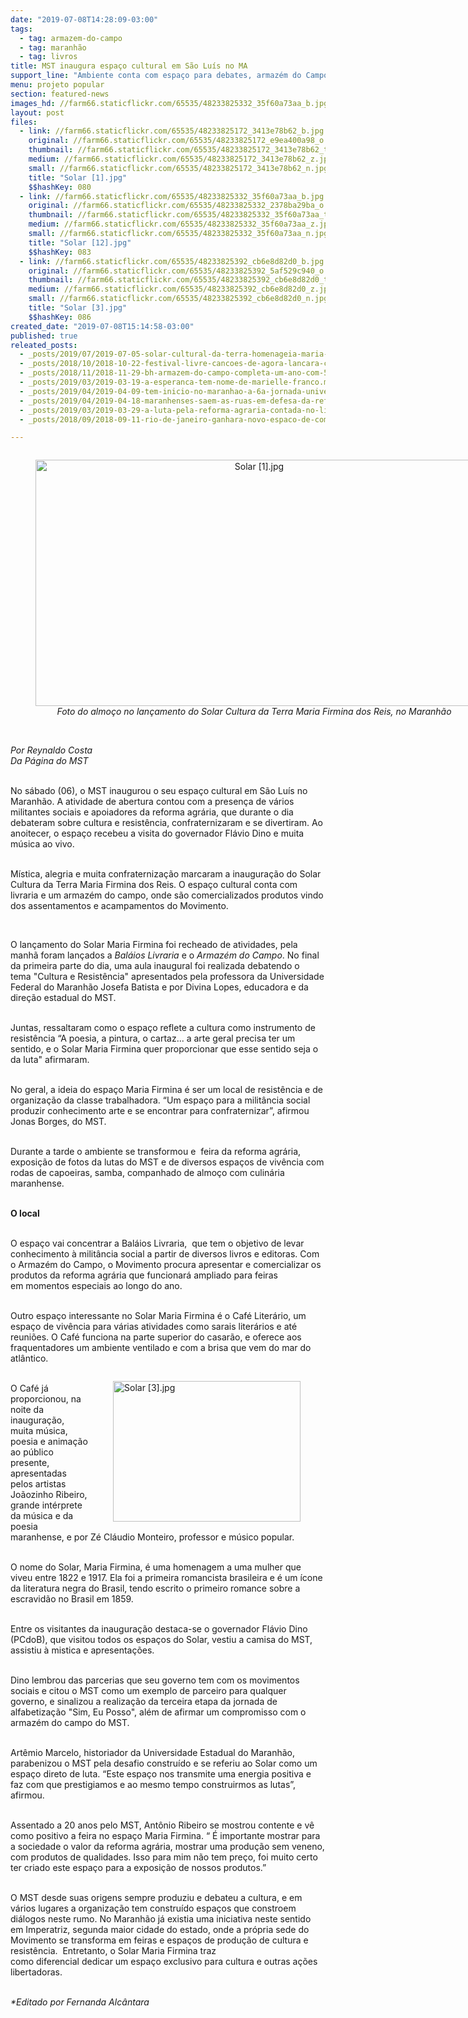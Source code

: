 ```yaml
---
date: "2019-07-08T14:28:09-03:00"
tags:
  - tag: armazem-do-campo
  - tag: maranhão
  - tag: livros
title: MST inaugura espaço cultural em São Luís no MA
support_line: "Ambiente conta com espaço para debates, armazém do Campo, livraria e mais"
menu: projeto popular
section: featured-news
images_hd: //farm66.staticflickr.com/65535/48233825332_35f60a73aa_b.jpg
layout: post
files:
  - link: //farm66.staticflickr.com/65535/48233825172_3413e78b62_b.jpg
    original: //farm66.staticflickr.com/65535/48233825172_e9ea400a98_o.jpg
    thumbnail: //farm66.staticflickr.com/65535/48233825172_3413e78b62_t.jpg
    medium: //farm66.staticflickr.com/65535/48233825172_3413e78b62_z.jpg
    small: //farm66.staticflickr.com/65535/48233825172_3413e78b62_n.jpg
    title: "Solar [1].jpg"
    $$hashKey: 080
  - link: //farm66.staticflickr.com/65535/48233825332_35f60a73aa_b.jpg
    original: //farm66.staticflickr.com/65535/48233825332_2378ba29ba_o.jpg
    thumbnail: //farm66.staticflickr.com/65535/48233825332_35f60a73aa_t.jpg
    medium: //farm66.staticflickr.com/65535/48233825332_35f60a73aa_z.jpg
    small: //farm66.staticflickr.com/65535/48233825332_35f60a73aa_n.jpg
    title: "Solar [12].jpg"
    $$hashKey: 083
  - link: //farm66.staticflickr.com/65535/48233825392_cb6e8d82d0_b.jpg
    original: //farm66.staticflickr.com/65535/48233825392_5af529c940_o.jpg
    thumbnail: //farm66.staticflickr.com/65535/48233825392_cb6e8d82d0_t.jpg
    medium: //farm66.staticflickr.com/65535/48233825392_cb6e8d82d0_z.jpg
    small: //farm66.staticflickr.com/65535/48233825392_cb6e8d82d0_n.jpg
    title: "Solar [3].jpg"
    $$hashKey: 086
created_date: "2019-07-08T15:14:58-03:00"
published: true
releated_posts:
  - _posts/2019/07/2019-07-05-solar-cultural-da-terra-homenageia-maria-firmina.md
  - _posts/2018/10/2018-10-22-festival-livre-cancoes-de-agora-lancara-composicoes-ineditas-em-celebracao-a-democracia.md
  - _posts/2018/11/2018-11-29-bh-armazem-do-campo-completa-um-ano-com-50-mil-produtos-comercializados.md
  - _posts/2019/03/2019-03-19-a-esperanca-tem-nome-de-marielle-franco.md
  - _posts/2019/04/2019-04-09-tem-inicio-no-maranhao-a-6a-jornada-universitaria-em-defesa-da-reforma-agraria.md
  - _posts/2019/04/2019-04-18-maranhenses-saem-as-ruas-em-defesa-da-reforma-agraria-popular.md
  - _posts/2019/03/2019-03-29-a-luta-pela-reforma-agraria-contada-no-livro-sem-terra-em-cartaz.md
  - _posts/2018/09/2018-09-11-rio-de-janeiro-ganhara-novo-espaco-de-comercializacao-de-produtos-da-reforma-agraria.md

---
```

<div style="text-align:center">
<figure class="image" style="display:inline-block"><img alt="Solar [1].jpg" height="394" src="//farm66.staticflickr.com/65535/48233825172_3413e78b62_b.jpg" width="700" />
<figcaption><em>Foto do almo&ccedil;o no lan&ccedil;amento do Solar Cultura da Terra Maria Firmina dos Reis, no Maranh&atilde;o</em></figcaption>
</figure>
</div>

<p><br />
<em>Por&nbsp;Reynaldo Costa<br />
Da P&aacute;gina do MST</em></p>

<p><br />
No s&aacute;bado (06), o MST inaugurou o seu espa&ccedil;o cultural em S&atilde;o Lu&iacute;s no Maranh&atilde;o. A atividade de abertura contou com a presen&ccedil;a de v&aacute;rios militantes sociais e apoiadores da reforma agr&aacute;ria, que durante o dia debateram sobre cultura e resist&ecirc;ncia, confraternizaram e se divertiram. Ao anoitecer, o espa&ccedil;o recebeu a visita do governador Fl&aacute;vio Dino e&nbsp;muita m&uacute;sica ao vivo.&nbsp;</p>

<p><br />
M&iacute;stica, alegria e muita confraterniza&ccedil;&atilde;o marcaram a inaugura&ccedil;&atilde;o do Solar Cultura da Terra Maria Firmina dos Reis. O&nbsp;espa&ccedil;o cultural&nbsp;conta com livraria e um armaz&eacute;m do campo, onde s&atilde;o comercializados produtos vindo dos assentamentos e acampamentos do Movimento.</p>

<p>&nbsp;</p>

<p>O lan&ccedil;amento do Solar Maria Firmina foi recheado de atividades, pela manh&atilde; foram lan&ccedil;ados a <em>Bal&aacute;ios Livraria</em> e o <em>Armaz&eacute;m do Campo</em>. No final da primeira parte do dia, uma aula inaugural foi realizada debatendo o tema&nbsp;&quot;Cultura e Resist&ecirc;ncia&quot; apresentados pela professora da Universidade Federal do Maranh&atilde;o Josefa Batista e por Divina Lopes, educadora e da dire&ccedil;&atilde;o estadual do MST.</p>

<p><br />
Juntas,&nbsp;ressaltaram como o espa&ccedil;o reflete&nbsp;a cultura como instrumento de resist&ecirc;ncia &ldquo;A poesia, a pintura, o cartaz... a arte geral precisa ter um sentido, e o Solar Maria Firmina quer proporcionar que esse sentido seja o da luta&quot; afirmaram.</p>

<p><br />
No geral, a ideia do espa&ccedil;o Maria Firmina &eacute;&nbsp;ser um local de resist&ecirc;ncia e de organiza&ccedil;&atilde;o da classe trabalhadora. &ldquo;Um espa&ccedil;o para a milit&acirc;ncia social produzir conhecimento arte e se encontrar para confraternizar&rdquo;, afirmou Jonas Borges, do MST.</p>

<p><br />
Durante a tarde o ambiente se transformou e&nbsp;&nbsp;feira da reforma agr&aacute;ria, exposi&ccedil;&atilde;o de fotos da lutas do MST e de diversos espa&ccedil;os de viv&ecirc;ncia com rodas de capoeiras, samba, companhado de almo&ccedil;o com culin&aacute;ria maranhense.&nbsp;</p>

<p><br />
<strong>O local</strong></p>

<p><br />
O espa&ccedil;o vai concentrar a Bal&aacute;ios Livraria, &nbsp;que tem o objetivo de levar conhecimento &agrave; milit&acirc;ncia social a partir de diversos livros e editoras. Com o&nbsp;Armaz&eacute;m do Campo, o Movimento procura&nbsp;apresentar&nbsp;e comercializar os produtos da reforma agr&aacute;ria que funcionar&aacute; ampliado para feiras em&nbsp;momentos especiais ao longo do ano.</p>

<p><br />
Outro espa&ccedil;o interessante no Solar Maria Firmina &eacute; o Caf&eacute; Liter&aacute;rio, um espa&ccedil;o de viv&ecirc;ncia para&nbsp;v&aacute;rias atividades como sarais liter&aacute;rios e at&eacute; reuni&otilde;es. O Caf&eacute; funciona na parte superior do casar&atilde;o, e oferece aos fraquentadores um ambiente ventilado e com a brisa que vem do mar do atl&acirc;ntico.</p>

<figure class="image" style="float:right"><img alt="Solar [3].jpg" height="225" src="//farm66.staticflickr.com/65535/48233825392_cb6e8d82d0_b.jpg" width="300" />
<figcaption></figcaption>
</figure>

<p><br />
O Caf&eacute; j&aacute; proporcionou, na noite da inaugura&ccedil;&atilde;o, muita m&uacute;sica, poesia e anima&ccedil;&atilde;o ao p&uacute;blico presente, apresentadas pelos artistas Jo&atilde;ozinho Ribeiro, grande int&eacute;rprete da m&uacute;sica e da poesia maranhense, e por Z&eacute; Cl&aacute;udio Monteiro, professor&nbsp;e m&uacute;sico popular.</p>

<p><br />
O nome do Solar, Maria Firmina, &eacute; uma homenagem a uma mulher que viveu entre 1822 e 1917. Ela foi a primeira romancista brasileira e &eacute; um &iacute;cone da literatura negra do Brasil, tendo escrito o primeiro romance sobre a escravid&atilde;o no Brasil em 1859.</p>

<p><br />
Entre os visitantes da inaugura&ccedil;&atilde;o destaca-se&nbsp;o governador Fl&aacute;vio Dino (PCdoB), que visitou todos os espa&ccedil;os do Solar, vestiu a camisa do MST, assistiu &agrave; mistica e apresenta&ccedil;&otilde;es.<br />
&nbsp;</p>

<p>Dino lembrou das parcerias que seu governo tem com os movimentos sociais e citou o MST como um exemplo de parceiro para qualquer governo, e sinalizou a realiza&ccedil;&atilde;o da terceira etapa da jornada de alfabetiza&ccedil;&atilde;o &quot;Sim, Eu Posso&quot;, al&eacute;m de&nbsp;afirmar um&nbsp;compromisso com o armaz&eacute;m do campo do MST.&nbsp;</p>

<p><br />
Art&ecirc;mio Marcelo, historiador da Universidade Estadual do Maranh&atilde;o, parabenizou o MST pela desafio constru&iacute;do e se referiu ao Solar como um espa&ccedil;o direto de luta. &ldquo;Este espa&ccedil;o nos transmite uma energia positiva e faz com que prestigiamos e ao mesmo tempo construirmos as lutas&rdquo;, afirmou.</p>

<p><br />
Assentado a 20 anos pelo MST, Ant&ocirc;nio Ribeiro se mostrou contente e v&ecirc; como positivo a feira no espa&ccedil;o Maria Firmina. &ldquo; &Eacute; importante mostrar para a sociedade o valor da reforma agr&aacute;ria, mostrar uma produ&ccedil;&atilde;o sem veneno, com produtos de qualidades. Isso para mim n&atilde;o tem pre&ccedil;o, foi muito certo ter criado este espa&ccedil;o para a exposi&ccedil;&atilde;o de nossos produtos.&rdquo;</p>

<p><br />
O MST desde suas origens sempre produziu e debateu a cultura, e em v&aacute;rios lugares a organiza&ccedil;&atilde;o tem constru&iacute;do espa&ccedil;os que constroem di&aacute;logos neste rumo. No Maranh&atilde;o j&aacute; existia uma iniciativa neste sentido em Imperatriz, segunda maior cidade do estado, onde a pr&oacute;pria sede do Movimento&nbsp;se transforma em feiras e&nbsp;espa&ccedil;os de produ&ccedil;&atilde;o de cultura e resist&ecirc;ncia.&nbsp; Entretanto, o&nbsp;Solar Maria Firmina traz como&nbsp;diferencial&nbsp;dedicar&nbsp;um espa&ccedil;o exclusivo para&nbsp;cultura e&nbsp;outras a&ccedil;&otilde;es libertadoras.</p>

<p><br />
<em>*Editado por Fernanda Alc&acirc;ntara</em></p>

<p>&nbsp;</p>
